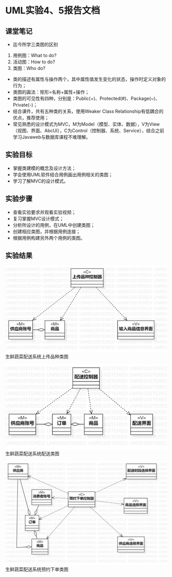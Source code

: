 # UML实验4、5报告文档 

## 课堂笔记
- 迄今所学三类图的区别
1. 用例图：What to do?
2. 活动图：How to do?
3. 类图：Who do?
- 类的描述有属性与操作两个，其中属性值发生变化的状态，操作时定义对象的行为；
- 类图的画法：矩形=名称+属性+操作；
- 类图的可见性有四种，分别是：Public(+)、Protected(#)、Package(~)、Private(-)；
- 结合课件，共有五种类的关系，使用Weaker Class Relationship有低耦合的优点，推荐使用；
- 常见熟悉的设计模式为MVC，M为Model（模型、实体、数据），V为View（视图、界面、AbcUI），C为Control（控制器、系统、Service），结合之前学习Javaweb与数据库课程不难理解。

## 实验目标
- 掌握类建模的概念及设计方法；
- 学会使用UML软件结合用例画出用例相关的类图；
- 学习了解MVC的设计模式。


## 实验步骤  
- 查看实验要求并观看实验视频；  
- 复习掌握MVC设计模式；  
- 分析所设计的用例，在UML中创建类图；
- 创建相应类图，并根据用例连接；
- 根据用例构建另外两个用例的类图。
  

## 实验结果  

![lab45上传品种类图](./lab45_upload.jpg)  
生鲜蔬菜配送系统上传品种类图  
  
![lab45配送类图](./lab45_deliver.jpg)  
生鲜蔬菜配送系统配送类图  

![lab45预约下单类图](./lab45_order.jpg)  
生鲜蔬菜配送系统预约下单类图  
